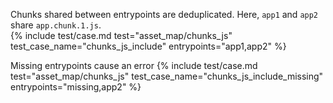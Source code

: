 ---
---
Chunks shared between entrypoints are deduplicated.  Here, `app1` and `app2` share `app.chunk.1.js`.  
{%
  include test/case.md
    test="asset_map/chunks_js"
    test_case_name="chunks_js_include"
    entrypoints="app1,app2"
%}

Missing entrypoints cause an error
{%
  include test/case.md
    test="asset_map/chunks_js"
    test_case_name="chunks_js_include_missing"
    entrypoints="missing,app2"
%}
